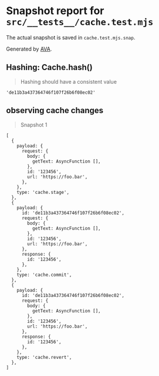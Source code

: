 # Snapshot report for `src/__tests__/cache.test.mjs`

The actual snapshot is saved in `cache.test.mjs.snap`.

Generated by [AVA](https://avajs.dev).

## Hashing: Cache.hash()

> Hashing should have a consistent value

    'de11b3a437364746f107f26b6f08ec02'

## observing cache changes

> Snapshot 1

    [
      {
        payload: {
          request: {
            body: {
              getText: AsyncFunction [],
            },
            id: '123456',
            url: 'https://foo.bar',
          },
        },
        type: 'cache.stage',
      },
      {
        payload: {
          id: 'de11b3a437364746f107f26b6f08ec02',
          request: {
            body: {
              getText: AsyncFunction [],
            },
            id: '123456',
            url: 'https://foo.bar',
          },
          response: {
            id: '123456',
          },
        },
        type: 'cache.commit',
      },
      {
        payload: {
          id: 'de11b3a437364746f107f26b6f08ec02',
          request: {
            body: {
              getText: AsyncFunction [],
            },
            id: '123456',
            url: 'https://foo.bar',
          },
          response: {
            id: '123456',
          },
        },
        type: 'cache.revert',
      },
    ]
